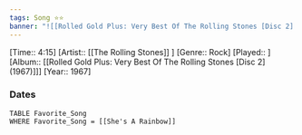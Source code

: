 ```yaml
---
tags: Song ⭐⭐ 
banner: "![[Rolled Gold Plus: Very Best Of The Rolling Stones [Disc 2] (1967).jpg]]"
---
```

[Time:: 4:15]
[Artist:: [[The Rolling Stones]] ]
[Genre:: Rock]
[Played:: ]
[Album:: [[Rolled Gold Plus: Very Best Of The Rolling Stones [Disc 2] (1967)]]]
[Year:: 1967]
### Dates
````dataview
TABLE Favorite_Song
WHERE Favorite_Song = [[She's A Rainbow]]
````